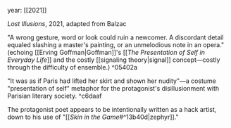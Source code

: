 year: [[2021]]

_Lost Illusions_, 2021, adapted from Balzac

"A wrong gesture, word or look could ruin a newcomer. A discordant detail equaled slashing a master's painting, or an unmelodious note in an opera." (echoing [[Erving Goffman|Goffman]]'s [[_The Presentation of Self in Everyday Life_]] and the costly [[signaling theory|signal]] concept—costly through the difficulty of ensemble.) ^05402a

"It was as if Paris had lifted her skirt and shown her nudity"—a costume "presentation of self" metaphor for the protagonist's disillusionment with Parisian literary society.  ^c6daaf

The protagonist poet appears to be intentionally written as a hack artist, down to his use of "[[_Skin in the Game_#^13b40d|zephyr]]."